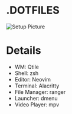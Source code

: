 # .DOTFILES

![Setup Picture](https://i.imgur.com/x7O1Jwx.png)

# Details

- WM: Qtile
- Shell: zsh
- Editor: Neovim
- Terminal: Alacritty
- File Manager: ranger
- Launcher: dmenu
- Video Player: mpv
